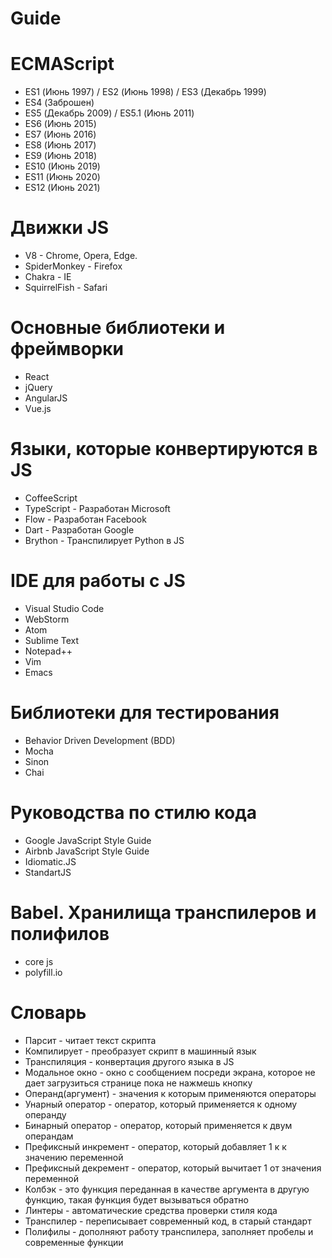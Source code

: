 # Guide

# ECMAScript
<ul>
    <li>ES1 (Июнь 1997) / ES2 (Июнь 1998) / ES3 (Декабрь 1999)</li>
    <li>ES4 (Заброшен)</li>
    <li>ES5 (Декабрь 2009) / ES5.1 (Июнь 2011)</li>
    <li>ES6 (Июнь 2015)</li>
    <li>ES7 (Июнь 2016)</li>
    <li>ES8 (Июнь 2017)</li>
    <li>ES9 (Июнь 2018)</li>
    <li>ES10 (Июнь 2019)</li>
    <li>ES11 (Июнь 2020)</li>
    <li>ES12 (Июнь 2021) </li>
</ul>

# Движки JS
<ul>
    <li>V8 - Chrome, Opera, Edge.</li>
    <li>SpiderMonkey - Firefox</li>
    <li>Chakra - IE</li>
    <li>SquirrelFish - Safari</li>
</ul>

# Основные библиотеки и фреймворки
<ul>
    <li>React</li>
    <li>jQuery</li>
    <li>AngularJS</li>
    <li>Vue.js</li>
</ul>

# Языки, которые конвертируются в JS
<ul>
    <li>CoffeeScript</li>
    <li>TypeScript - Разработан Microsoft</li>
    <li>Flow - Разработан Facebook</li>
    <li>Dart - Разработан Google</li>
    <li>Brython - Транспилирует Python в JS</li>
</ul>

# IDE для работы с JS
<ul>
    <li>Visual Studio Code</li>
    <li>WebStorm</li>
    <li>Atom</li>
    <li>Sublime Text</li>
    <li>Notepad++</li>
    <li>Vim</li>
    <li>Emacs</li>
</ul>

# Библиотеки для тестирования
<ul>
    <li>Behavior Driven Development (BDD)</li>
    <li>Mocha</li>
    <li>Sinon</li>
    <li>Chai</li>
</ul>

# Руководства по стилю кода
<ul>
    <li>Google JavaScript Style Guide</li>
    <li>Airbnb JavaScript Style Guide</li>
    <li>Idiomatic.JS</li>
    <li>StandartJS</li>
</ul>

# Babel. Хранилища транспилеров и полифилов
<ul>
    <li>core js</li>
    <li>polyfill.io</li>
</ul>

# Словарь
<ul>
    <li>Парсит - читает текст скрипта</li>
    <li>Компилирует - преобразует скрипт в машинный язык</li>
    <li>Транспиляция - конвертация другого языка в JS</li>
    <li>Модальное окно - окно с сообщением посреди экрана, которое
    не дает загрузиться странице пока не нажмешь кнопку</li>
    <li>Операнд(аргумент) - значения к которым применяются операторы</li>
    <li>Унарный оператор - оператор, который применяется к одному
    операнду</li>
    <li>Бинарный оператор - оператор, который применяется к двум 
    операндам</li>
    <li>Префиксный инкремент - оператор, который добавляет 1 к
    к значению переменной</li>
    <li>Префиксный декремент - оператор, который вычитает 1 от
    значения переменной</li>
    <li>Колбэк - это функция переданная в качестве аргумента в
    другую функцию, такая функция будет вызываться обратно</li>
    <li>Линтеры - автоматические средства проверки стиля кода</li>
    <li>Транспилер - переписывает современный код, в старый
    стандарт</li>
    <li>Полифилы - дополняют работу транспилера, заполняет пробелы
    и современные функции</li>
</ul>